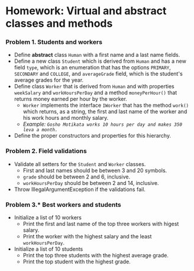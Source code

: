 Homework: Virtual and abstract classes and methods
===================================

### Problem 1. Students and workers
*	Define **abstract** class `Human` with a first name and a last name fields. 
*	Define a new class `Student` which is derived from `Human` and has a new field `type`, which is an enumeration that has the options `PRIMARY`, `SECONDARY` and `COLLEGE`, and `averageGrade` field, which is the student's average grades for the year.
*	Define class `Worker` that is derived from `Human` and with properties `weekSalary` and `workHoursPerDay` and a method `moneyPerHour()` that returns money earned per hour by the worker.
	* `Worker` implements the interface `IWorker` that has the method `work()` which returns, as a string, the first and last name of the worker and his work hours and monthly salary.
	* _Example: `Gosho Motikata works 10 hours per day and makes 350 leva a month.`_
*	Define the proper constructors and properties for this hierarchy.

### Problem 2. Field validations
*	 Validate all setters for the `Student` and `Worker` classes.
	 * First and last names should be between 3 and 20 symbols.
	 * `grade` should be between 2 and 6, inclusive.
	 * `workHoursPerDay` should be between 2 and 14, inclusive.
* Throw IllegalArgumentException if the validations fail.

### Problem 3.* Best workers and students
*	Initialize a list of 10 workers
	* Print the first and last name of the top three workers with higest salary.
	* Print the worker with the highest salary and the least `workHoursPerDay`.
* 	Initialize a list of 10 students
	* Print the top three students with the highest average grade.
	* Print the top student with the highest grade.